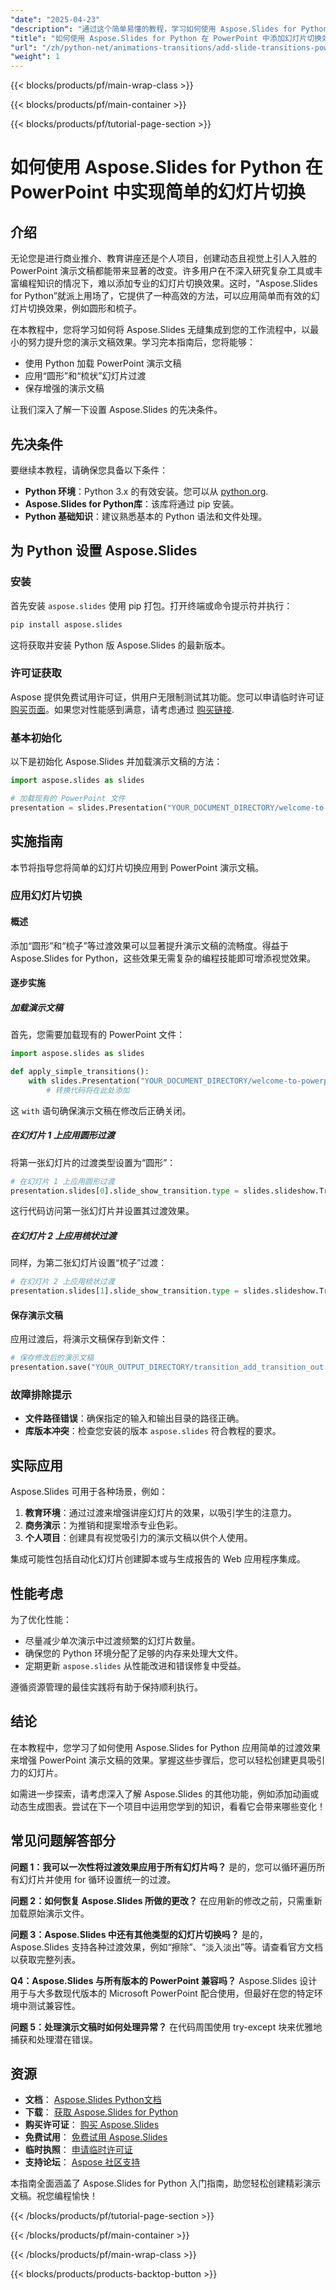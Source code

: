 ```yaml
---
"date": "2025-04-23"
"description": "通过这个简单易懂的教程，学习如何使用 Aspose.Slides for Python 在 PowerPoint 演示文稿中添加圆形和梳状幻灯片过渡。"
"title": "如何使用 Aspose.Slides for Python 在 PowerPoint 中添加幻灯片切换效果"
"url": "/zh/python-net/animations-transitions/add-slide-transitions-powerpoint-aspose-slides-python/"
"weight": 1
---
```


{{< blocks/products/pf/main-wrap-class >}}

{{< blocks/products/pf/main-container >}}

{{< blocks/products/pf/tutorial-page-section >}}
# 如何使用 Aspose.Slides for Python 在 PowerPoint 中实现简单的幻灯片切换

## 介绍
无论您是进行商业推介、教育讲座还是个人项目，创建动态且视觉上引人入胜的 PowerPoint 演示文稿都能带来显著的改变。许多用户在不深入研究复杂工具或丰富编程知识的情况下，难以添加专业的幻灯片切换效果。这时，“Aspose.Slides for Python”就派上用场了，它提供了一种高效的方法，可以应用简单而有效的幻灯片切换效果，例如圆形和梳子。

在本教程中，您将学习如何将 Aspose.Slides 无缝集成到您的工作流程中，以最小的努力提升您的演示文稿效果。学习完本指南后，您将能够：
- 使用 Python 加载 PowerPoint 演示文稿
- 应用“圆形”和“梳状”幻灯片过渡
- 保存增强的演示文稿

让我们深入了解一下设置 Aspose.Slides 的先决条件。

## 先决条件
要继续本教程，请确保您具备以下条件：
- **Python 环境**：Python 3.x 的有效安装。您可以从 [python.org](https://www。python.org/downloads/).
- **Aspose.Slides for Python库**：该库将通过 pip 安装。
- **Python 基础知识**：建议熟悉基本的 Python 语法和文件处理。

## 为 Python 设置 Aspose.Slides
### 安装
首先安装 `aspose.slides` 使用 pip 打包。打开终端或命令提示符并执行：
```bash
pip install aspose.slides
```
这将获取并安装 Python 版 Aspose.Slides 的最新版本。

### 许可证获取
Aspose 提供免费试用许可证，供用户无限制测试其功能。您可以申请临时许可证 [购买页面](https://purchase.aspose.com/temporary-license/)。如果您对性能感到满意，请考虑通过 [购买链接](https://purchase。aspose.com/buy).

### 基本初始化
以下是初始化 Aspose.Slides 并加载演示文稿的方法：
```python
import aspose.slides as slides

# 加载现有的 PowerPoint 文件
presentation = slides.Presentation("YOUR_DOCUMENT_DIRECTORY/welcome-to-powerpoint.pptx")
```

## 实施指南
本节将指导您将简单的幻灯片切换应用到 PowerPoint 演示文稿。

### 应用幻灯片切换
#### 概述
添加“圆形”和“梳子”等过渡效果可以显著提升演示文稿的流畅度。得益于 Aspose.Slides for Python，这些效果无需复杂的编程技能即可增添视觉效果。

#### 逐步实施
##### 加载演示文稿
首先，您需要加载现有的 PowerPoint 文件：
```python
import aspose.slides as slides

def apply_simple_transitions():
    with slides.Presentation("YOUR_DOCUMENT_DIRECTORY/welcome-to-powerpoint.pptx") as presentation:
        # 转换代码将在此处添加
```
这 `with` 语句确保演示文稿在修改后正确关闭。

##### 在幻灯片 1 上应用圆形过渡
将第一张幻灯片的过渡类型设置为“圆形”：
```python
# 在幻灯片 1 上应用圆形过渡
presentation.slides[0].slide_show_transition.type = slides.slideshow.TransitionType.CIRCLE
```
这行代码访问第一张幻灯片并设置其过渡效果。

##### 在幻灯片 2 上应用梳状过渡
同样，为第二张幻灯片设置“梳子”过渡：
```python
# 在幻灯片 2 上应用梳状过渡
presentation.slides[1].slide_show_transition.type = slides.slideshow.TransitionType.COMB
```

#### 保存演示文稿
应用过渡后，将演示文稿保存到新文件：
```python
# 保存修改后的演示文稿
presentation.save("YOUR_OUTPUT_DIRECTORY/transition_add_transition_out.pptx", slides.export.SaveFormat.PPTX)
```

### 故障排除提示
- **文件路径错误**：确保指定的输入和输出目录的路径正确。
- **库版本冲突**：检查您安装的版本 `aspose.slides` 符合教程的要求。

## 实际应用
Aspose.Slides 可用于各种场景，例如：
1. **教育环境**：通过过渡来增强讲座幻灯片的效果，以吸引学生的注意力。
2. **商务演示**：为推销和提案增添专业色彩。
3. **个人项目**：创建具有视觉吸引力的演示文稿以供个人使用。

集成可能性包括自动化幻灯片创建脚本或与生成报告的 Web 应用程序集成。

## 性能考虑
为了优化性能：
- 尽量减少单次演示中过渡频繁的幻灯片数量。
- 确保您的 Python 环境分配了足够的内存来处理大文件。
- 定期更新 `aspose.slides` 从性能改进和错误修复中受益。

遵循资源管理的最佳实践将有助于保持顺利执行。

## 结论
在本教程中，您学习了如何使用 Aspose.Slides for Python 应用简单的过渡效果来增强 PowerPoint 演示文稿的效果。掌握这些步骤后，您可以轻松创建更具吸引力的幻灯片。

如需进一步探索，请考虑深入了解 Aspose.Slides 的其他功能，例如添加动画或动态生成图表。尝试在下一个项目中运用您学到的知识，看看它会带来哪些变化！

## 常见问题解答部分
**问题 1：我可以一次性将过渡效果应用于所有幻灯片吗？**
是的，您可以循环遍历所有幻灯片并使用 for 循环设置统一的过渡。

**问题 2：如何恢复 Aspose.Slides 所做的更改？**
在应用新的修改之前，只需重新加载原始演示文件。

**问题 3：Aspose.Slides 中还有其他类型的幻灯片切换吗？**
是的，Aspose.Slides 支持各种过渡效果，例如“擦除”、“淡入淡出”等。请查看官方文档以获取完整列表。

**Q4：Aspose.Slides 与所有版本的 PowerPoint 兼容吗？**
Aspose.Slides 设计用于与大多数现代版本的 Microsoft PowerPoint 配合使用，但最好在您的特定环境中测试兼容性。

**问题 5：处理演示文稿时如何处理异常？**
在代码周围使用 try-except 块来优雅地捕获和处理潜在错误。

## 资源
- **文档**： [Aspose.Slides Python文档](https://reference.aspose.com/slides/python-net/)
- **下载**： [获取 Aspose.Slides for Python](https://releases.aspose.com/slides/python-net/)
- **购买许可证**： [购买 Aspose.Slides](https://purchase.aspose.com/buy)
- **免费试用**： [免费试用 Aspose.Slides](https://releases.aspose.com/slides/python-net/)
- **临时执照**： [申请临时许可证](https://purchase.aspose.com/temporary-license/)
- **支持论坛**： [Aspose 社区支持](https://forum.aspose.com/c/slides/11)

本指南全面涵盖了 Aspose.Slides for Python 入门指南，助您轻松创建精彩演示文稿。祝您编程愉快！

{{< /blocks/products/pf/tutorial-page-section >}}

{{< /blocks/products/pf/main-container >}}

{{< /blocks/products/pf/main-wrap-class >}}

{{< blocks/products/products-backtop-button >}}